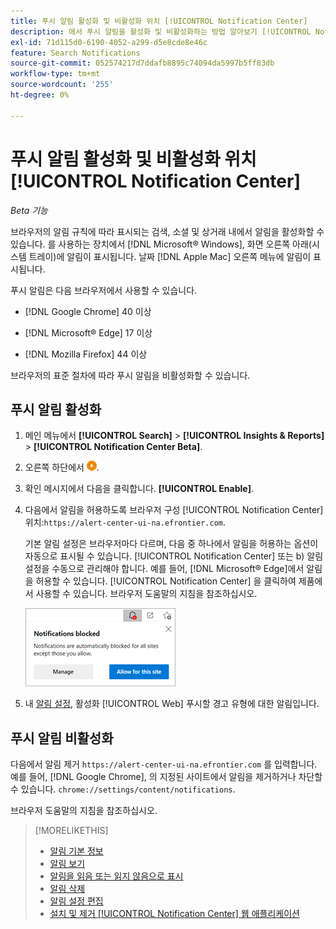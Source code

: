 ```yaml
---
title: 푸시 알림 활성화 및 비활성화 위치 [!UICONTROL Notification Center]
description: 에서 푸시 알림을 활성화 및 비활성화하는 방법 알아보기 [!UICONTROL Notification Center].
exl-id: 71d115d0-6190-4052-a299-d5e8cde8e46c
feature: Search Notifications
source-git-commit: 052574217d7ddafb8895c74094da5997b5ff83db
workflow-type: tm+mt
source-wordcount: '255'
ht-degree: 0%

---
```


# 푸시 알림 활성화 및 비활성화 위치 [!UICONTROL Notification Center]

*Beta 기능*

브라우저의 알림 규칙에 따라 표시되는 검색, 소셜 및 상거래 내에서 알림을 활성화할 수 있습니다. 를 사용하는 장치에서 [!DNL Microsoft® Windows], 화면 오른쪽 아래(시스템 트레이)에 알림이 표시됩니다. 날짜 [!DNL Apple Mac] 오른쪽 메뉴에 알림이 표시됩니다.

푸시 알림은 다음 브라우저에서 사용할 수 있습니다.

* [!DNL Google Chrome] 40 이상

* [!DNL Microsoft® Edge] 17 이상

* [!DNL Mozilla Firefox] 44 이상

브라우저의 표준 절차에 따라 푸시 알림을 비활성화할 수 있습니다.

## 푸시 알림 활성화

1. 메인 메뉴에서 **[!UICONTROL Search]** > **[!UICONTROL Insights & Reports]** > **[!UICONTROL Notification Center Beta]**.

2. 오른쪽 하단에서 ![푸시 알림 활성화](/help/search-social-commerce/assets/notifications-push.png "푸시 알림 활성화").

3. 확인 메시지에서 다음을 클릭합니다. **[!UICONTROL Enable]**.

4. 다음에서 알림을 허용하도록 브라우저 구성 [!UICONTROL Notification Center] 위치:`https://alert-center-ui-na.efrontier.com`.

   기본 알림 설정은 브라우저마다 다르며, 다음 중 하나에서 알림을 허용하는 옵션이 자동으로 표시될 수 있습니다. [!UICONTROL Notification Center] 또는 b) 알림 설정을 수동으로 관리해야 합니다. 예를 들어, [!DNL Microsoft® Edge]에서 알림을 허용할 수 있습니다. [!UICONTROL Notification Center] 을 클릭하여 제품에서 사용할 수 있습니다. 브라우저 도움말의 지침을 참조하십시오.

   ![Microsoft Edge에서 알림 설정을 관리하는 위치](/help/search-social-commerce/assets/notifications-blocked-dialog.png "Microsoft® Edge에서 알림 설정을 관리하는 위치")

5. 내 [알림 설정](notification-edit.md), 활성화 [!UICONTROL Web] 푸시할 경고 유형에 대한 알림입니다.

## 푸시 알림 비활성화

다음에서 알림 제거 `https://alert-center-ui-na.efrontier.com` 를 입력합니다. 예를 들어, [!DNL Google Chrome], 의 지정된 사이트에서 알림을 제거하거나 차단할 수 있습니다. `chrome://settings/content/notifications`.

브라우저 도움말의 지침을 참조하십시오.

>[!MORELIKETHIS]
>
>* [알림 기본 정보](/help/search-social-commerce/notifications/notification-about.md)
>* [알림 보기](notification-view.md)
>* [알림을 읽음 또는 읽지 않음으로 표시](notification-mark-read-unread.md)
>* [알림 삭제](notification-delete.md)
>* [알림 설정 편집](notification-edit.md)
>* [설치 및 제거 [!UICONTROL Notification Center] 웹 애플리케이션](notification-app-install-uninstall.md)

